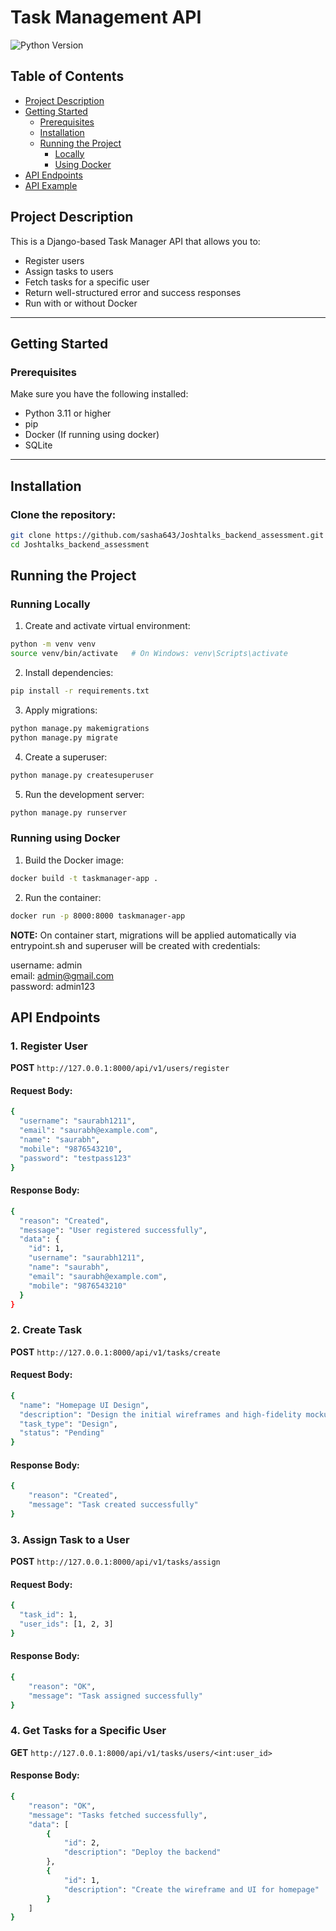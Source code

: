 # Task Management API

![Python Version](https://img.shields.io/badge/python-3.11%2B-blue.svg)

## Table of Contents
- [Project Description](#project-description)
- [Getting Started](#getting-started)
  - [Prerequisites](#prerequisites)
  - [Installation](#installation)
  - [Running the Project](#running-the-project)
    - [Locally](#running-locally)
    - [Using Docker](#running-using-docker)
- [API Endpoints](#api-endpoints)
- [API Example](#api-example)

## Project Description

This is a Django-based Task Manager API that allows you to:
- Register users
- Assign tasks to users
- Fetch tasks for a specific user
- Return well-structured error and success responses
- Run with or without Docker

---

## Getting Started

### Prerequisites

Make sure you have the following installed:

- Python 3.11 or higher
- pip
- Docker (If running using docker)
- SQLite

---

## Installation

### Clone the repository:

```bash
git clone https://github.com/sasha643/Joshtalks_backend_assessment.git
cd Joshtalks_backend_assessment
```

## Running the Project

### Running Locally

1. Create and activate virtual environment:

```bash
python -m venv venv
source venv/bin/activate   # On Windows: venv\Scripts\activate
```

2. Install dependencies:

```bash
pip install -r requirements.txt
```

3. Apply migrations:

```bash
python manage.py makemigrations
python manage.py migrate
```

4. Create a superuser:

```bash
python manage.py createsuperuser
```

5. Run the development server:

```bash
python manage.py runserver
```

### Running using Docker

1. Build the Docker image:

```bash
docker build -t taskmanager-app .
```

2. Run the container:

```bash
docker run -p 8000:8000 taskmanager-app
```

**NOTE:** On container start, migrations will be applied automatically via entrypoint.sh and superuser will be created with credentials:  

username: admin  
email: admin@gmail.com  
password: admin123  


## API Endpoints

### 1. Register User

**POST** `http://127.0.0.1:8000/api/v1/users/register`

#### Request Body:

```bash
{
  "username": "saurabh1211",
  "email": "saurabh@example.com",
  "name": "saurabh",
  "mobile": "9876543210",
  "password": "testpass123"
}
```

#### Response Body:

```bash
{
  "reason": "Created",
  "message": "User registered successfully",
  "data": {
    "id": 1,
    "username": "saurabh1211",
    "name": "saurabh",
    "email": "saurabh@example.com",
    "mobile": "9876543210"
  }
}
```

### 2. Create Task

**POST** `http://127.0.0.1:8000/api/v1/tasks/create`

#### Request Body:

```bash
{
  "name": "Homepage UI Design",
  "description": "Design the initial wireframes and high-fidelity mockups for the homepage. Ensure responsiveness and alignment with the brand guidelines.",
  "task_type": "Design",
  "status": "Pending"
}
```

#### Response Body:

```bash
{
    "reason": "Created",
    "message": "Task created successfully"
}
```

### 3. Assign Task to a User

**POST** `http://127.0.0.1:8000/api/v1/tasks/assign`

#### Request Body:

```bash
{
  "task_id": 1,
  "user_ids": [1, 2, 3]
}
```

#### Response Body:

```bash
{
    "reason": "OK",
    "message": "Task assigned successfully"
}
```

### 4. Get Tasks for a Specific User

**GET** `http://127.0.0.1:8000/api/v1/tasks/users/<int:user_id>`

#### Response Body:

```bash
{
    "reason": "OK",
    "message": "Tasks fetched successfully",
    "data": [
        {
            "id": 2,
            "description": "Deploy the backend"
        },
        {
            "id": 1,
            "description": "Create the wireframe and UI for homepage"
        }
    ]
}
```
